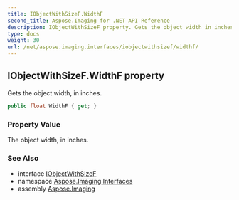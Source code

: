 ```yaml
---
title: IObjectWithSizeF.WidthF
second_title: Aspose.Imaging for .NET API Reference
description: IObjectWithSizeF property. Gets the object width in inches
type: docs
weight: 30
url: /net/aspose.imaging.interfaces/iobjectwithsizef/widthf/
---
```

## IObjectWithSizeF.WidthF property

Gets the object width, in inches.

```csharp
public float WidthF { get; }
```

### Property Value

The object width, in inches.

### See Also

* interface [IObjectWithSizeF](../)
* namespace [Aspose.Imaging.Interfaces](../../iobjectwithsizef/)
* assembly [Aspose.Imaging](../../../)


